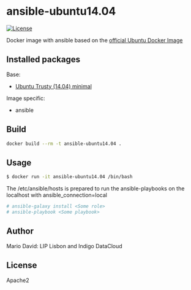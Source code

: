 # ansible-ubuntu14.04

[![License](http://img.shields.io/:license-apache-blue.svg?style=flat-square)](http://www.apache.org/licenses/LICENSE-2.0.html)

Docker image with ansible based on the [official Ubuntu Docker Image](https://registry.hub.docker.com/_/ubuntu/)

## Installed packages

Base:

- [Ubuntu Trusty (14.04) minimal](http://packages.ubuntu.com/trusty/ubuntu-minimal)

Image specific:
- ansible

## Build

```bash
docker build --rm -t ansible-ubuntu14.04 .
```

## Usage

```bash
$ docker run -it ansible-ubuntu14.04 /bin/bash
```

The /etc/ansible/hosts is prepared to run the ansible-playbooks on the localhost
with ansible_connection=local

```bash
# ansible-galaxy install <Some role>
# ansible-playbook <Some playbook>
```

## Author

Mario David: LIP Lisbon and Indigo DataCloud

## License

Apache2

